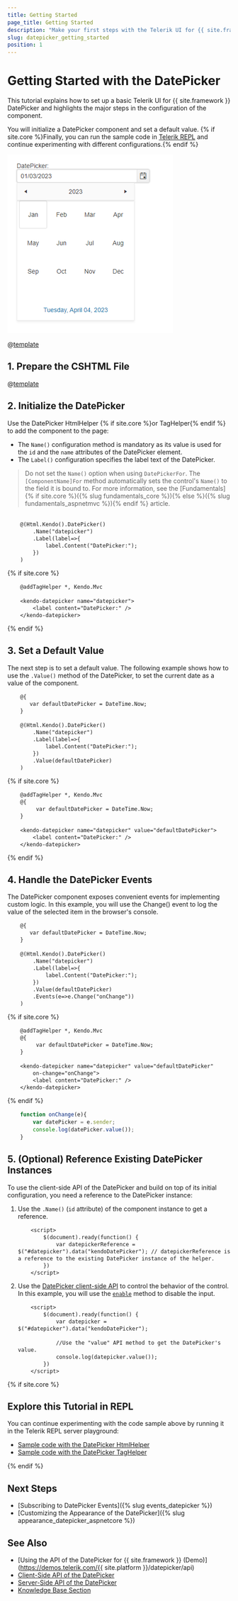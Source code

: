 ```yaml
---
title: Getting Started
page_title: Getting Started
description: "Make your first steps with the Telerik UI for {{ site.framework }} DatePicker component by following a complete step-by-step tutorial."
slug: datepicker_getting_started
position: 1
---
```


# Getting Started with the DatePicker

This tutorial explains how to set up a basic Telerik UI for {{ site.framework }} DatePicker and highlights the major steps in the configuration of the component.

You will initialize a DatePicker component and set a default value. {% if site.core %}Finally, you can run the sample code in [Telerik REPL](https://netcorerepl.telerik.com/) and continue experimenting with different configurations.{% endif %}

 ![Sample Telerik UI for {{ site.framework }} DatePicker](./images/datepicker-getting-started.png)

@[template](/_contentTemplates/core/getting-started-prerequisites.md#repl-component-gs-prerequisites)

## 1. Prepare the CSHTML File

@[template](/_contentTemplates/core/getting-started-directives.md#gs-adding-directives)

## 2. Initialize the DatePicker

Use the DatePicker HtmlHelper {% if site.core %}or TagHelper{% endif %} to add the component to the page:

* The `Name()` configuration method is mandatory as its value is used for the `id` and the `name` attributes of the DatePicker element.
* The `Label()` configuration specifies the label text of the DatePicker. 

>Do not set the `Name()` option when using `DatePickerFor`. The `[ComponentName]For` method automatically sets the control's `Name()` to the field it is bound to. For more information, see the [Fundamentals]{% if site.core %}({% slug fundamentals_core %}){% else %}({% slug fundamentals_aspnetmvc %}){% endif %} article.

```HtmlHelper

	@(Html.Kendo().DatePicker()
		.Name("datepicker")
        .Label(label=>{
            label.Content("DatePicker:");
        })
	)
```
{% if site.core %}
```TagHelper
    @addTagHelper *, Kendo.Mvc

    <kendo-datepicker name="datepicker">
        <label content="DatePicker:" />
    </kendo-datepicker>
```
{% endif %}

## 3. Set a Default Value

The next step is to set a default value. The following example shows how to use the `.Value()` method of the DatePicker, to set the current date as a value of the component.

```HtmlHelper
    @{
       var defaultDatePicker = DateTime.Now;
    }

	@(Html.Kendo().DatePicker()
		.Name("datepicker")
        .Label(label=>{
            label.Content("DatePicker:");
        })
        .Value(defaultDatePicker)
	)
```
{% if site.core %}
```TagHelper
    @addTagHelper *, Kendo.Mvc
    @{
         var defaultDatePicker = DateTime.Now;
    }

    <kendo-datepicker name="datepicker" value="defaultDatePicker">
        <label content="DatePicker:" />
    </kendo-datepicker>
```
{% endif %}

## 4. Handle the DatePicker Events

The DatePicker component exposes convenient events for implementing custom logic. In this example, you will use the Change() event to log the value of the selected item in the browser's console.

```HtmlHelper
    @{
       var defaultDatePicker = DateTime.Now;
    }

	@(Html.Kendo().DatePicker()
		.Name("datepicker")
        .Label(label=>{
            label.Content("DatePicker:");
        })
        .Value(defaultDatePicker)
        .Events(e=>e.Change("onChange"))
	)
```
{% if site.core %}
```TagHelper
    @addTagHelper *, Kendo.Mvc
    @{
         var defaultDatePicker = DateTime.Now;
    }

    <kendo-datepicker name="datepicker" value="defaultDatePicker"
        on-change="onChange">
        <label content="DatePicker:" />
    </kendo-datepicker>
```
{% endif %}
```JavaScript
    function onChange(e){
        var datePicker = e.sender;
        console.log(datePicker.value());
    }
```

## 5. (Optional) Reference Existing DatePicker Instances

To use the client-side API of the DatePicker and build on top of its initial configuration, you need a reference to the DatePicker instance:

1. Use the `.Name()` (`id` attribute) of the component instance to get a reference.

    ```script
        <script>
            $(document).ready(function() {
                var datepickerReference = $("#datepicker").data("kendoDatePicker"); // datepickerReference is a reference to the existing DatePicker instance of the helper.
            })
        </script>
    ```

1. Use the [DatePicker client-side API](https://docs.telerik.com/kendo-ui/api/javascript/ui/combobox#methods) to control the behavior of the control. In this example, you will use the [`enable`](https://docs.telerik.com/kendo-ui/api/javascript/ui/datepicker/methods/enable) method to disable the input.

    ```script
        <script>
            $(document).ready(function() {
                var datepicker = $("#datepicker").data("kendoDatePicker");

                //Use the "value" API method to get the DatePicker's value.
                console.log(datepicker.value());
            })
        </script>
    ```

{% if site.core %}
## Explore this Tutorial in REPL

You can continue experimenting with the code sample above by running it in the Telerik REPL server playground:

* [Sample code with the DatePicker HtmlHelper](https://netcorerepl.telerik.com/mnkIkoFq12RGkA0Q04)
* [Sample code with the DatePicker TagHelper](https://netcorerepl.telerik.com/mxaoaIFg05rWFlvo05)

{% endif %}

## Next Steps

* [Subscribing to DatePicker Events]({% slug events_datepicker %})
* [Customizing the Appearance of the DatePicker]({% slug appearance_datepicker_aspnetcore %})

## See Also

* [Using the API of the DatePicker for {{ site.framework }} (Demo)](https://demos.telerik.com/{{ site.platform }}/datepicker/api)
* [Client-Side API of the DatePicker](https://docs.telerik.com/kendo-ui/api/javascript/ui/datepicker)
* [Server-Side API of the DatePicker](/api/datepicker)
* [Knowledge Base Section](/knowledge-base)


